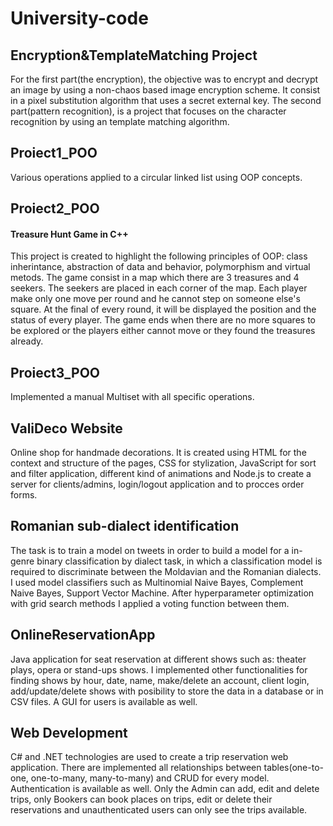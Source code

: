 # University-code

## Encryption&TemplateMatching Project
For the first part(the encryption), the objective was to encrypt and
decrypt an image by using a non-chaos based image encryption
scheme. It consist in a pixel substitution algorithm that uses a
secret external key. The second part(pattern recognition), is a project that focuses on the character recognition by using an
template matching algorithm.
## Proiect1_POO
  Various operations applied to a circular linked list using OOP concepts.
## Proiect2_POO
  #### Treasure Hunt Game in C++
This project is created to highlight the following principles of OOP: class inherintance, abstraction of data and behavior, polymorphism
and virtual metods. The game consist in a map which there are 3
treasures and 4 seekers. The seekers are placed in each corner of
the map. Each player make only one move per round and he cannot step on someone else's square. At the final of every round, it will be displayed the position and the status of every player. The game
ends when there are no more squares to be explored or the players either cannot move or they found the treasures already.

## Proiect3_POO
Implemented a manual Multiset with all specific operations.


## ValiDeco Website
Online shop for handmade decorations. It is created using HTML for the context and structure of the pages, CSS for stylization, JavaScript for sort and filter application, different kind of animations and Node.js to create a server for clients/admins, login/logout application and to procces order forms.

## Romanian sub-dialect identification
The task is to train a model on tweets in order to build a model for a
in-genre binary classification by dialect task, in which a classification model is required to discriminate between the Moldavian and the Romanian dialects. I used model classifiers such as Multinomial
Naive Bayes, Complement Naive Bayes, Support Vector Machine. After hyperparameter optimization with grid search methods I applied a voting function between them.

## OnlineReservationApp
Java application for seat reservation at different shows such as: theater plays, opera or stand-ups shows. I implemented other functionalities for finding shows by hour, date, name, make/delete an account, client login, add/update/delete shows with posibility to store the data in a database or in CSV files. A GUI for users is available as well. 

## Web Development

C# and .NET technologies are used to create a trip reservation web application. There are implemented all relationships between tables(one-to-one, one-to-many, many-to-many) and CRUD for every model. Authentication is available as well. Only the Admin can add, edit and delete trips, only Bookers can book places on trips, edit or delete their reservations and unauthenticated users can only see the trips available.
